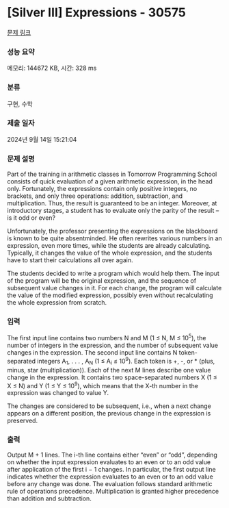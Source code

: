 # [Silver III] Expressions - 30575 

[문제 링크](https://www.acmicpc.net/problem/30575) 

### 성능 요약

메모리: 144672 KB, 시간: 328 ms

### 분류

구현, 수학

### 제출 일자

2024년 9월 14일 15:21:04

### 문제 설명

<p>Part of the training in arithmetic classes in Tomorrow Programming School consists of quick evaluation of a given arithmetic expression, in the head only. Fortunately, the expressions contain only positive integers, no brackets, and only three operations: addition, subtraction, and multiplication. Thus, the result is guaranteed to be an integer. Moreover, at introductory stages, a student has to evaluate only the parity of the result – is it odd or even?</p>

<p>Unfortunately, the professor presenting the expressions on the blackboard is known to be quite absentminded. He often rewrites various numbers in an expression, even more times, while the students are already calculating. Typically, it changes the value of the whole expression, and the students have to start their calculations all over again.</p>

<p>The students decided to write a program which would help them. The input of the program will be the original expression, and the sequence of subsequent value changes in it. For each change, the program will calculate the value of the modified expression, possibly even without recalculating the whole expression from scratch.</p>

### 입력 

 <p>The first input line contains two numbers N and M (1 ≤ N, M ≤ 10<sup>5</sup>), the number of integers in the expression, and the number of subsequent value changes in the expression. The second input line contains N token-separated integers A<sub>1</sub>, . . . , A<sub>N</sub> (1 ≤ A<sub>i</sub> ≤ 10<sup>9</sup>). Each token is +, -, or * (plus, minus, star (multiplication)). Each of the next M lines describe one value change in the expression. It contains two space-separated numbers X (1 ≤ X ≤ N) and Y (1 ≤ Y ≤ 10<sup>9</sup>), which means that the X-th number in the expression was changed to value Y.</p>

<p>The changes are considered to be subsequent, i.e., when a next change appears on a different position, the previous change in the expression is preserved.</p>

### 출력 

 <p>Output M + 1 lines. The i-th line contains either “even” or “odd”, depending on whether the input expression evaluates to an even or to an odd value after application of the first i − 1 changes. In particular, the first output line indicates whether the expression evaluates to an even or to an odd value before any change was done. The evaluation follows standard arithmetic rule of operations precedence. Multiplication is granted higher precedence than addition and subtraction.</p>

